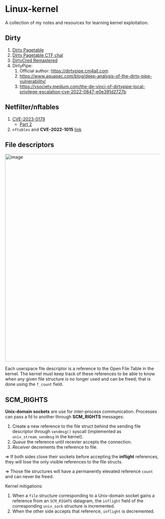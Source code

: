 # Linux-kernel
A collection of my notes and resources for learning kernel exploitation.

## Dirty
1. [Dirty Pagetable](https://yanglingxi1993.github.io/dirty_pagetable/dirty_pagetable.html)
2. [Dirty Pagetable CTF chal](https://ptr-yudai.hatenablog.com/entry/2023/12/08/093606)
3. [DirtyCred Remastered](https://exploiter.dev/blog/2022/CVE-2022-2602.html)
4. DirtyPipe:
   1. Official author: https://dirtypipe.cm4all.com
   2. https://www.aquasec.com/blog/deep-analysis-of-the-dirty-pipe-vulnerability/
   3. https://vsociety.medium.com/the-de-vinci-of-dirtypipe-local-privilege-escalation-cve-2022-0847-e0e391d2727b
  

## Netfilter/nftables
1. [CVE-2023-0179](https://betrusted.it/blog/64-bytes-and-a-rop-chain-part-1/)
   * [Part 2](https://betrusted.it/blog/64-bytes-and-a-rop-chain-part-2/)
2. `nftables` and **CVE-2022-1015** [link](https://blog.dbouman.nl/2022/04/02/How-The-Tables-Have-Turned-CVE-2022-1015-1016/#5-cve-2022-1016)
  

## File descriptors
<img width="677" alt="image" src="https://github.com/wechicken456/Linux-kernel/assets/55309735/704a3479-c4e6-42b1-a9dd-790ddf884cca">

Each userspace file descriptor is a reference to the Open File Table in the kernel. The kernel must keep track of these references to be able to know when any given file structure is no longer used and can be freed; that is done using the ```f_count``` field.

## SCM_RIGHTS
**Unix-domain sockets** are use for inter-process communication. Processes can pass a fd to another through **SCM_RIGHTS** messages:

1. Create a new reference to the file struct behind the sending file descriptor through ```sendmsg()``` syscall (implemented as ```unix_stream_sendmsg``` in the kernel).
2. *Queue* the reference until recevier accepts the connection.
3. *Receiver* decrements the reference to file.

=> If both sides close their sockets before accepting the **inflight** references, they will lose the only visible references to the file structs.

=> Those file structures will have a permanently elevated reference ```count``` and can never be freed. 

Kernel mitigations:
1. When a ```file``` structure corresponding to a Unix-domain socket gains a reference from an ```SCM_RIGHTS``` datagram, the ```inflight``` field of the corresponding ```unix_sock``` structure is incremented.
2. When the other side accepts that reference, ```inflight``` is decremented. 
